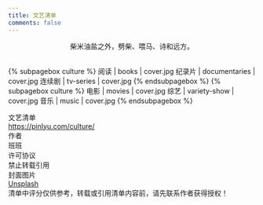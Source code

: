 ```yaml
---
title: 文艺清单
comments: false
---
```


<center>
柴米油盐之外，劈柴、喂马、诗和远方。
</center>
<br/>

{% subpagebox culture %}
阅读 | books | cover.jpg
纪录片 | documentaries | cover.jpg
连续剧 | tv-series | cover.jpg
{% endsubpagebox %}
{% subpagebox culture %}
电影 | movies | cover.jpg
综艺 | variety-show | cover.jpg
音乐 | music | cover.jpg
{% endsubpagebox %}

<!-- LICENSE SECTION -->
<div class="license">
    <div class="license-title">文艺清单</div>
    <div class="license-link">
        <a href="https://pinlyu.com/culture/">https://pinlyu.com/culture/</a>
    </div>
    <div class="license-meta">
        <div class="license-meta-item">
            <div class="license-meta-title">作者</div>
            <div class="license-meta-text">班班</div>
        </div>
        <div class="license-meta-item">
            <div class="license-meta-title">许可协议</div>
            <div class="license-meta-text">禁止转载引用</div>
        </div>
        <div class="license-meta-item">
            <div class="license-meta-title">封面图片</div>
            <div class="license-meta-text">
                <a href="https://unsplash.com" rel="noopener" target="_blank">Unsplash</a>
            </div>
        </div>
    </div>
    <div class="license-statement">清单中评分仅供参考，转载或引用清单内容前，请先联系作者获得授权！</div>
</div>